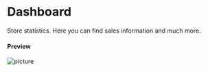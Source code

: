 Dashboard
===================

Store statistics. Here you can find sales information and much more.

#### Preview

![picture](/km-shop/data/backend/Screenshot_2022-11-21_at_07.17.31.png)